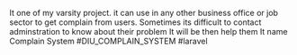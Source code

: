 It one of my varsity project.
it can use in any other business office or job sector to get complain from users.
Sometimes its difficult to contact adminstration to know about their problem
It will be then help them
It name Complain System
#DIU_COMPLAIN_SYSTEM
#laravel
